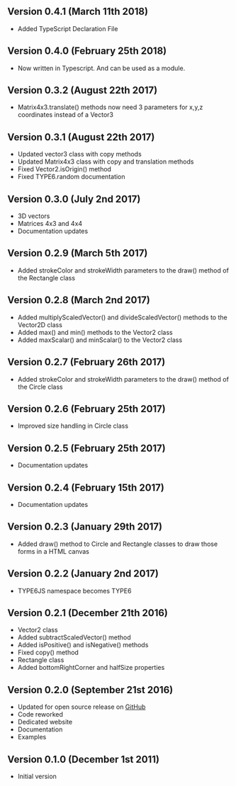 
Version 0.4.1 (March 11th 2018)
------------------------------
 * Added TypeScript Declaration File

Version 0.4.0 (February 25th 2018)
------------------------------
 * Now written in Typescript. And can be used as a module.

Version 0.3.2 (August 22th 2017)
------------------------------
 * Matrix4x3.translate() methods now need 3 parameters for x,y,z coordinates instead of a Vector3

Version 0.3.1 (August 22th 2017)
------------------------------
 * Updated vector3 class with copy methods
 * Updated Matrix4x3 class with copy and translation methods
 * Fixed Vector2.isOrigin() method
 * Fixed TYPE6.random documentation 

Version 0.3.0 (July 2nd 2017)
------------------------------
 * 3D vectors
 * Matrices 4x3 and 4x4
 * Documentation updates
 
Version 0.2.9 (March 5th 2017)
------------------------------
 * Added strokeColor and strokeWidth parameters to the draw() method of the Rectangle class
 
Version 0.2.8 (March 2nd 2017)
------------------------------
 * Added multiplyScaledVector() and divideScaledVector() methods to the Vector2D class
 * Added max() and min() methods to the Vector2 class
 * Added maxScalar() and minScalar() to the Vector2 class
 
Version 0.2.7 (February 26th 2017)
------------------------------
 * Added strokeColor and strokeWidth parameters to the draw() method of the Circle class
 
Version 0.2.6 (February 25th 2017)
------------------------------
 * Improved size handling in Circle class
 
Version 0.2.5 (February 25th 2017)
------------------------------
 * Documentation updates

Version 0.2.4 (February 15th 2017)
------------------------------
 * Documentation updates

Version 0.2.3 (January 29th 2017)
------------------------------
 * Added draw() method to Circle and Rectangle classes to draw those forms in a HTML canvas

Version 0.2.2 (January 2nd 2017)
------------------------------
 * TYPE6JS namespace becomes TYPE6

Version 0.2.1 (December 21th 2016)
------------------------------
 * Vector2 class
  * Added subtractScaledVector() method
  * Added isPositive() and isNegative() methods
  * Fixed copy() method
 * Rectangle class
  * Added bottomRightCorner and halfSize properties

Version 0.2.0 (September 21st 2016)
------------------------------
 * Updated for open source release on [GitHub](https://github.com/LCluber/Type6.js)
 * Code reworked
 * Dedicated website
 * Documentation
 * Examples

Version 0.1.0 (December 1st 2011)
-----------------------------
 * Initial version
